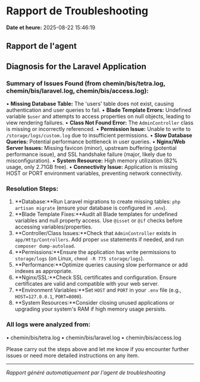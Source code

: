 # Rapport de Troubleshooting

**Date et heure:** 2025-08-22 15:46:19

## Rapport de l'agent

## Diagnosis for the Laravel Application

### Summary of Issues Found (from chemin/bis/tetra.log, chemin/bis/laravel.log, chemin/bis/access.log):

• **Missing Database Table:** The 'users' table does not exist, causing authentication and user queries to fail.
• **Blade Template Errors:** Undefined variable `$user` and attempts to access properties on null objects, leading to view rendering failures.
• **Class Not Found Error:** The `AdminController` class is missing or incorrectly referenced.
• **Permission Issue:** Unable to write to `/storage/logs/custom.log` due to insufficient permissions.
• **Slow Database Queries:** Potential performance bottleneck in user queries.
• **Nginx/Web Server Issues:** Missing favicon (minor), upstream buffering (potential performance issue), and SSL handshake failure (major, likely due to misconfiguration).
• **System Resource:** High memory utilization (82% usage, only 2.71GB free).
• **Connectivity Issue:** Application is missing HOST or PORT environment variables, preventing network connectivity.

### Resolution Steps:

1. **Database:**Run Laravel migrations to create missing tables: `php artisan migrate` (ensure your database is configured in `.env`).
2. **Blade Template Fixes:**Audit all Blade templates for undefined variables and null property access. Use `@isset` or `@if` checks before accessing variables/properties.
3. **Controller/Class Issues:**Check that `AdminController` exists in `app/Http/Controllers`. Add proper `use` statements if needed, and run `composer dump-autoload`.
4. **Permissions:**Ensure the application has write permissions to `storage/logs` (on Linux, `chmod -R 775 storage/logs`).
5. **Performance:**Optimize queries causing slow performance or add indexes as appropriate.
6. **Nginx/SSL:**Check SSL certificates and configuration. Ensure certificates are valid and compatible with your web server.
7. **Environment Variables:**Set `HOST` and `PORT` in your `.env` file (e.g., `HOST=127.0.0.1`, `PORT=8000`).
8. **System Resources:**Consider closing unused applications or upgrading your system's RAM if high memory usage persists.

### All logs were analyzed from:

• chemin/bis/tetra.log
• chemin/bis/laravel.log
• chemin/bis/access.log

Please carry out the steps above and let me know if you encounter further issues or need more detailed instructions on any item.

---
*Rapport généré automatiquement par l'agent de troubleshooting*
